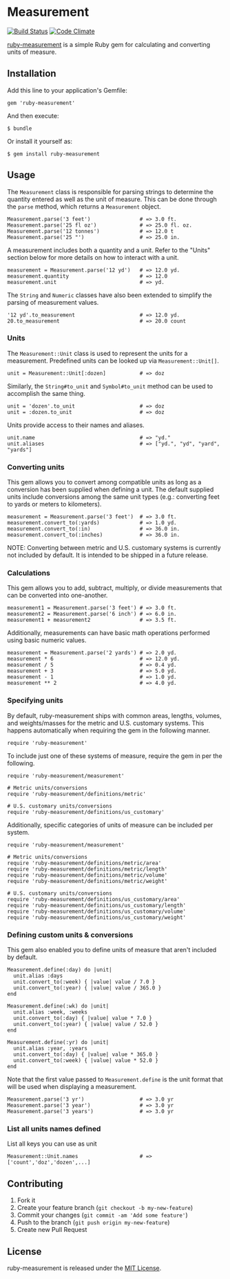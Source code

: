 # Measurement

[![Build Status](https://secure.travis-ci.org/mhuggins/ruby-measurement.png)](http://travis-ci.org/mhuggins/ruby-measurement)
[![Code Climate](https://codeclimate.com/github/mhuggins/ruby-measurement.png)](https://codeclimate.com/github/mhuggins/ruby-measurement)

[ruby-measurement](https://github.com/mhuggins/ruby-measurement) is a simple
Ruby gem for calculating and converting units of measure.

## Installation

Add this line to your application's Gemfile:

    gem 'ruby-measurement'

And then execute:

    $ bundle

Or install it yourself as:

    $ gem install ruby-measurement

## Usage

The `Measurement` class is responsible for parsing strings to determine the
quantity entered as well as the unit of measure.  This can be done through the
`parse` method, which returns a `Measurement` object.

    Measurement.parse('3 feet')                # => 3.0 ft.
    Measurement.parse('25 fl oz')              # => 25.0 fl. oz.
    Measurement.parse('12 tonnes')             # => 12.0 t
    Measurement.parse('25 "')                  # => 25.0 in.

A measurement includes both a quantity and a unit.  Refer to the "Units"
section below for more details on how to interact with a unit.

    measurement = Measurement.parse('12 yd')   # => 12.0 yd.
    measurement.quantity                       # => 12.0
    measurement.unit                           # => yd.

The `String` and `Numeric` classes have also been extended to simplify the
parsing of measurement values.

    '12 yd'.to_measurement                     # => 12.0 yd.
    20.to_measurement                          # => 20.0 count

### Units

The `Measurement::Unit` class is used to represent the units for a measurement.
Predefined units can be looked up via `Measurement::Unit[]`.

    unit = Measurement::Unit[:dozen]           # => doz

Similarly, the `String#to_unit` and `Symbol#to_unit` method can be used to
accomplish the same thing.

    unit = 'dozen'.to_unit                     # => doz
    unit = :dozen.to_unit                      # => doz

Units provide access to their names and aliases.

    unit.name                                  # => "yd."
    unit.aliases                               # => ["yd.", "yd", "yard", "yards"]

### Converting units

This gem allows you to convert among compatible units as long as a conversion
has been supplied when defining a unit.  The default supplied units include
conversions among the same unit types (e.g.: converting feet to yards or meters
to kilometers).

    measurement = Measurement.parse('3 feet')  # => 3.0 ft.
    measurement.convert_to(:yards)             # => 1.0 yd.
    measurement.convert_to(:in)                # => 36.0 in.
    measurement.convert_to(:inches)            # => 36.0 in.

NOTE: Converting between metric and U.S. customary systems is currently not
included by default.  It is intended to be shipped in a future release.

### Calculations

This gem allows you to add, subtract, multiply, or divide measurements that can
be converted into one-another.

    measurement1 = Measurement.parse('3 feet') # => 3.0 ft.
    measurement2 = Measurement.parse('6 inch') # => 6.0 in.
    measurement1 + measurement2                # => 3.5 ft.

Additionally, measurements can have basic math operations performed using basic
numeric values.

    measurement = Measurement.parse('2 yards') # => 2.0 yd.
    measurement * 6                            # => 12.0 yd.
    measurement / 5                            # => 0.4 yd.
    measurement + 3                            # => 5.0 yd.
    measurement - 1                            # => 1.0 yd.
    measurement ** 2                           # => 4.0 yd.

### Specifying units

By default, ruby-measurement ships with common areas, lengths, volumes, and
weights/masses for the metric and U.S. customary systems.  This happens
automatically when requiring the gem in the following manner.

    require 'ruby-measurement'

To include just one of these systems of measure, require the gem in per the
following.

    require 'ruby-measurement/measurement'

    # Metric units/conversions
    require 'ruby-measurement/definitions/metric'

    # U.S. customary units/conversions
    require 'ruby-measurement/definitions/us_customary'

Additionally, specific categories of units of measure can be included per
system.

    require 'ruby-measurement/measurement'

    # Metric units/conversions
    require 'ruby-measurement/definitions/metric/area'
    require 'ruby-measurement/definitions/metric/length'
    require 'ruby-measurement/definitions/metric/volume'
    require 'ruby-measurement/definitions/metric/weight'

    # U.S. customary units/conversions
    require 'ruby-measurement/definitions/us_customary/area'
    require 'ruby-measurement/definitions/us_customary/length'
    require 'ruby-measurement/definitions/us_customary/volume'
    require 'ruby-measurement/definitions/us_customary/weight'

### Defining custom units & conversions

This gem also enabled you to define units of measure that aren't included by
default.

    Measurement.define(:day) do |unit|
      unit.alias :days
      unit.convert_to(:week) { |value| value / 7.0 }
      unit.convert_to(:year) { |value| value / 365.0 }
    end

    Measurement.define(:wk) do |unit|
      unit.alias :week, :weeks
      unit.convert_to(:day) { |value| value * 7.0 }
      unit.convert_to(:year) { |value| value / 52.0 }
    end

    Measurement.define(:yr) do |unit|
      unit.alias :year, :years
      unit.convert_to(:day) { |value| value * 365.0 }
      unit.convert_to(:week) { |value| value * 52.0 }
    end

Note that the first value passed to `Measurement.define` is the unit format
that will be used when displaying a measurement.

    Measurement.parse('3 yr')                  # => 3.0 yr
    Measurement.parse('3 year')                # => 3.0 yr
    Measurement.parse('3 years')               # => 3.0 yr

### List all units names defined

List all keys you can use as unit

    Measurement::Unit.names                    # => ['count','doz','dozen',...]

## Contributing

1. Fork it
2. Create your feature branch (`git checkout -b my-new-feature`)
3. Commit your changes (`git commit -am 'Add some feature'`)
4. Push to the branch (`git push origin my-new-feature`)
5. Create new Pull Request

## License

ruby-measurement is released under the [MIT License](http://www.opensource.org/licenses/MIT).
